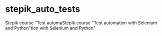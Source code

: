 # stepik_auto_tests
Stepik course "Test automaStepik course "Test automation with Selenium and Python"tion with Selenium and Python"
